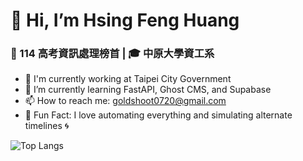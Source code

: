 # 👋 Hi, I’m Hsing Feng Huang
### 💼 114 高考資訊處理榜首 | 🎓 中原大學資工系
- 🔭 I'm currently working at Taipei City Government
- 🌱 I’m currently learning FastAPI, Ghost CMS, and Supabase
- 📫 How to reach me: goldshoot0720@gmail.com
- 🧠 Fun Fact: I love automating everything and simulating alternate timelines 🌀

![Top Langs](https://github-readme-stats.vercel.app/api/top-langs/?username=goldshoot0720&layout=compa)
